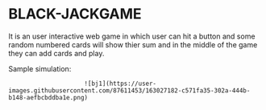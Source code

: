 # BLACK-JACKGAME

It is an user interactive web game in which user can hit a button and some random numbered cards will show thier sum and in the middle of the game they can add cards and play.

Sample simulation:


                         ![bj1](https://user-images.githubusercontent.com/87611453/163027182-c571fa35-302a-444b-b148-aefbcbddba1e.png)
